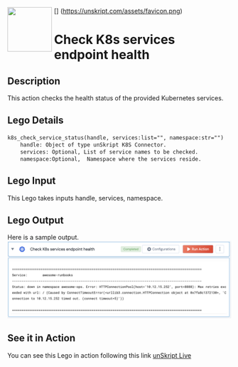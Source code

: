 [<img align="left" src="https://unskript.com/assets/favicon.png" width="100" height="100" style="padding-right: 5px">]
(https://unskript.com/assets/favicon.png)
<h1>Check K8s services endpoint health</h1>

## Description
This action checks the health status of the provided Kubernetes services.

## Lego Details
	k8s_check_service_status(handle, services:list="", namespace:str="")
		handle: Object of type unSkript K8S Connector.
		services: Optional, List of service names to be checked.
		namespace:Optional,  Namespace where the services reside.


## Lego Input
This Lego takes inputs handle, services, namespace.

## Lego Output
Here is a sample output.
<img src="./1.png">

## See it in Action

You can see this Lego in action following this link [unSkript Live](https://us.app.unskript.io)